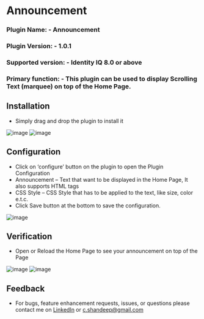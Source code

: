 # Announcement

### Plugin Name: - Announcement
### Plugin Version: - 1.0.1
### Supported version: - Identity IQ 8.0 or above 
### Primary function: - This plugin can be used to display Scrolling Text (marquee) on top of the Home Page.

## Installation
* Simply drag and drop the plugin to install it
 
![image](https://github.com/shandeepc/Announcement/assets/42472392/70ba6aa3-2585-496d-8b25-f629dc33962e)
![image](https://github.com/shandeepc/Announcement/assets/42472392/b33968f5-ae3f-4905-ac90-ac1a00bfa4bc)

## Configuration
*	Click on ‘configure’ button on the plugin to open the Plugin Configuration
*	Announcement – Text that want to be displayed in the Home Page, It also supports HTML tags
*	CSS Style – CSS Style that has to be applied to the text, like size, color e.t.c.
*	Click Save button at the bottom to save the configuration.

![image](https://github.com/shandeepc/Announcement/assets/42472392/e71bbb48-c3c6-492a-85bf-207cec356c1e)

## Verification
*	Open or Reload the Home Page to see your announcement on top of the Page

![image](https://github.com/shandeepc/Announcement/assets/42472392/48d8e9cf-793a-4f27-ac0f-a84f1d4c0b3c)
![image](https://github.com/shandeepc/Announcement/assets/42472392/7955ad75-9086-4e2a-a53a-a0b17242b8f2)

## Feedback
*	For bugs, feature enhancement requests, issues, or questions please contact me on [LinkedIn](https://www.linkedin.com/in/shandeepsrinivas/) or [c.shandeep@gmail.com](mailto:c.shandeep@gmail.com)
